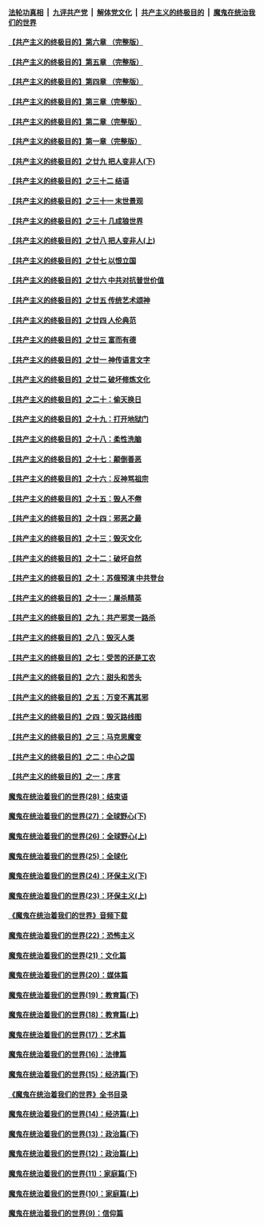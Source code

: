 ####  [法轮功真相](../../../../basic/blob/master/README.md?t=04232101) &nbsp;|&nbsp; [九评共产党](../../../../9ping.md/blob/master/README.md?t=04232101) &nbsp;|&nbsp; [解体党文化](../../../../jtdwh.md/blob/master/README.md?t=04232101)  &nbsp;|&nbsp; [共产主义的终极目的](../../../../gczydzjmd.md/blob/master/README.md?t=04232101) &nbsp;|&nbsp; [魔鬼在统治我们的世界](../../../../mgztzwmdsj.md/blob/master/README.md?t=04232101) 

#### [【共产主义的终极目的】第六章 （完整版）](../pages/nsc422/n11428913.md?t=04232101) 

#### [【共产主义的终极目的】第五章 （完整版）](../pages/nsc422/n11428912.md?t=04232101) 

#### [【共产主义的终极目的】第四章 （完整版）](../pages/nsc422/n11428907.md?t=04232101) 

#### [【共产主义的终极目的】第三章（完整版）](../pages/nsc422/n11428848.md?t=04232101) 

#### [【共产主义的终极目的】第二章（完整版）](../pages/nsc422/n11428831.md?t=04232101) 

#### [【共产主义的终极目的】第一章（完整版）](../pages/nsc422/n11417651.md?t=04232101) 

#### [【共产主义的终极目的】之廿九 把人变非人(下)](../pages/nsc422/n11344140.md?t=04232101) 

#### [【共产主义的终极目的】之三十二 结语](../pages/nsc422/n11360535.md?t=04232101) 

#### [【共产主义的终极目的】之三十一 末世景观](../pages/nsc422/n11351129.md?t=04232101) 

#### [【共产主义的终极目的】之三十 几成狼世界](../pages/nsc422/n11348280.md?t=04232101) 

#### [【共产主义的终极目的】之廿八 把人变非人(上)](../pages/nsc422/n11340492.md?t=04232101) 

#### [【共产主义的终极目的】之廿七 以恨立国](../pages/nsc422/n11336944.md?t=04232101) 

#### [【共产主义的终极目的】之廿六 中共对抗普世价值](../pages/nsc422/n11324785.md?t=04232101) 

#### [【共产主义的终极目的】之廿五 传统艺术颂神](../pages/nsc422/n11296396.md?t=04232101) 

#### [【共产主义的终极目的】之廿四 人伦典范](../pages/nsc422/n11296397.md?t=04232101) 

#### [【共产主义的终极目的】之廿三 富而有德](../pages/nsc422/n11283598.md?t=04232101) 

#### [【共产主义的终极目的】之廿一 神传语言文字](../pages/nsc422/n11263265.md?t=04232101) 

#### [【共产主义的终极目的】之廿二 破坏修炼文化](../pages/nsc422/n11245728.md?t=04232101) 

#### [【共产主义的终极目的】之二十：偷天换日](../pages/nsc422/n11238846.md?t=04232101) 

#### [【共产主义的终极目的】之十九：打开地狱门](../pages/nsc422/n11206376.md?t=04232101) 

#### [【共产主义的终极目的】之十八：柔性洗脑](../pages/nsc422/n11199994.md?t=04232101) 

#### [【共产主义的终极目的】之十七：颠倒善恶](../pages/nsc422/n11179782.md?t=04232101) 

#### [【共产主义的终极目的】之十六：反神骂祖宗](../pages/nsc422/n11166798.md?t=04232101) 

#### [【共产主义的终极目的】之十五：毁人不倦](../pages/nsc422/n11166792.md?t=04232101) 

#### [【共产主义的终极目的】之十四：邪恶之最](../pages/nsc422/n11150249.md?t=04232101) 

#### [【共产主义的终极目的】之十三：毁灭文化](../pages/nsc422/n11135227.md?t=04232101) 

#### [【共产主义的终极目的】之十二：破坏自然](../pages/nsc422/n11135214.md?t=04232101) 

#### [【共产主义的终极目的】之十：苏俄预演 中共登台](../pages/nsc422/n11118424.md?t=04232101) 

#### [【共产主义的终极目的】之十一：屠杀精英](../pages/nsc422/n11118442.md?t=04232101) 

#### [【共产主义的终极目的】之九：共产邪灵一路杀](../pages/nsc422/n11114139.md?t=04232101) 

#### [【共产主义的终极目的】之八：毁灭人类](../pages/nsc422/n11108503.md?t=04232101) 

#### [【共产主义的终极目的】之七：受苦的还是工农](../pages/nsc422/n11101809.md?t=04232101) 

#### [【共产主义的终极目的】之六：甜头和苦头](../pages/nsc422/n11096971.md?t=04232101) 

#### [【共产主义的终极目的】之五：万变不离其邪](../pages/nsc422/n11091285.md?t=04232101) 

#### [【共产主义的终极目的】之四：毁灭路线图](../pages/nsc422/n11086284.md?t=04232101) 

#### [【共产主义的终极目的】之三：马克思魔变](../pages/nsc422/n11061941.md?t=04232101) 

#### [【共产主义的终极目的】之二：中心之国](../pages/nsc422/n11047728.md?t=04232101) 

#### [【共产主义的终极目的】之一：序言](../pages/nsc422/n11086077.md?t=04232101) 

#### [魔鬼在统治着我们的世界(28)：结束语](../pages/nsc422/n10936246.md?t=04232101) 

#### [魔鬼在统治着我们的世界(27)：全球野心(下)](../pages/nsc422/n10928319.md?t=04232101) 

#### [魔鬼在统治着我们的世界(26)：全球野心(上)](../pages/nsc422/n10900318.md?t=04232101) 

#### [魔鬼在统治着我们的世界(25)：全球化](../pages/nsc422/n10788205.md?t=04232101) 

#### [魔鬼在统治着我们的世界(24)：环保主义(下)](../pages/nsc422/n10695307.md?t=04232101) 

#### [魔鬼在统治着我们的世界(23)：环保主义(上)](../pages/nsc422/n10688613.md?t=04232101) 

#### [《魔鬼在统治着我们的世界》音频下载](../pages/nsc422/n10635553.md?t=04232101) 

#### [魔鬼在统治着我们的世界(22)：恐怖主义](../pages/nsc422/n10614727.md?t=04232101) 

#### [魔鬼在统治着我们的世界(21)：文化篇](../pages/nsc422/n10597706.md?t=04232101) 

#### [魔鬼在统治着我们的世界(20)：媒体篇](../pages/nsc422/n10586579.md?t=04232101) 

#### [魔鬼在统治着我们的世界(19)：教育篇(下)](../pages/nsc422/n10564808.md?t=04232101) 

#### [魔鬼在统治着我们的世界(18)：教育篇(上)](../pages/nsc422/n10526970.md?t=04232101) 

#### [魔鬼在统治着我们的世界(17)：艺术篇](../pages/nsc422/n10499093.md?t=04232101) 

#### [魔鬼在统治着我们的世界(16)：法律篇](../pages/nsc422/n10485969.md?t=04232101) 

#### [魔鬼在统治着我们的世界(15)：经济篇(下)](../pages/nsc422/n10469975.md?t=04232101) 

#### [《魔鬼在统治着我们的世界》全书目录](../pages/nsc422/n10464261.md?t=04232101) 

#### [魔鬼在统治着我们的世界(14)：经济篇(上)](../pages/nsc422/n10457370.md?t=04232101) 

#### [魔鬼在统治着我们的世界(13)：政治篇(下)](../pages/nsc422/n10448270.md?t=04232101) 

#### [魔鬼在统治着我们的世界(12)：政治篇(上)](../pages/nsc422/n10444576.md?t=04232101) 

#### [魔鬼在统治着我们的世界(11)：家庭篇(下)](../pages/nsc422/n10440961.md?t=04232101) 

#### [魔鬼在统治着我们的世界(10)：家庭篇(上)](../pages/nsc422/n10435448.md?t=04232101) 

#### [魔鬼在统治着我们的世界(9)：信仰篇](../pages/nsc422/n10432159.md?t=04232101) 

